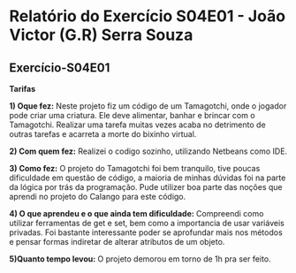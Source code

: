 # Relatório do Exercício S04E01 - João Victor (G.R) Serra Souza 

## Exercício-S04E01
**Tarifas**

**1) Oque fez:**
Neste projeto fiz um código de um Tamagotchi, onde o jogador pode criar uma criatura. Ele deve alimentar, banhar e brincar com o Tamagotchi. Realizar uma tarefa muitas vezes acaba no detrimento de outras tarefas e acarreta a morte do bixinho virtual.

**2) Com quem fez:**
Realizei o codigo sozinho, utilizando Netbeans como IDE.

**3) Como fez:**
O projeto do Tamagotchi foi bem tranquilo, tive poucas dificuldade em questão de código, a maioria de minhas dúvidas foi na parte da lógica por trás da programação. Pude utilizer boa parte das noções que aprendi no projeto do Calango para este código.

**4) O que aprendeu e o que ainda tem dificuldade:**
Compreendi como utilizar ferramentas de get e set, bem como a importancia de usar variáveis privadas. Foi bastante interessante poder se aprofundar mais nos métodos e pensar formas indiretar de alterar atributos de um objeto.

**5)Quanto tempo levou:**
O projeto demorou em torno de 1h pra ser feito.